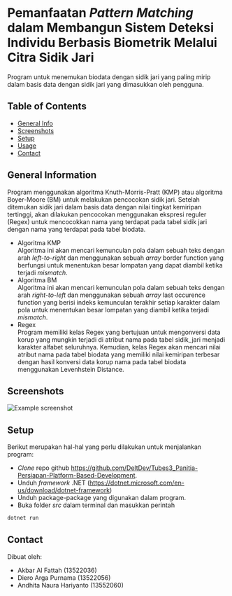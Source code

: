 # Pemanfaatan _Pattern Matching_ dalam Membangun Sistem Deteksi Individu Berbasis Biometrik Melalui Citra Sidik Jari
Program untuk menemukan biodata dengan sidik jari yang paling mirip dalam basis data dengan sidik jari yang dimasukkan oleh pengguna.


## Table of Contents
* [General Info](#general-information)
* [Screenshots](#screenshots)
* [Setup](#setup)
* [Usage](#usage)
* [Contact](#contact)


## General Information
Program menggunakan algoritma Knuth-Morris-Pratt (KMP) atau algoritma Boyer-Moore (BM) untuk melakukan pencocokan sidik jari. Setelah ditemukan sidik jari dalam basis data dengan nilai tingkat kemiripan tertinggi, akan dilakukan pencocokan menggunakan ekspresi reguler (Regex) untuk mencocokkan nama yang terdapat pada tabel sidik jari dengan nama yang terdapat pada tabel biodata.  
- Algoritma KMP  
Algoritma ini akan mencari kemunculan pola dalam sebuah teks dengan arah _left-to-right_ dan menggunakan sebuah _array_ border function yang berfungsi untuk menentukan besar lompatan yang dapat diambil ketika terjadi _mismatch_.  
- Algoritma BM  
Algoritma ini akan mencari kemunculan pola dalam sebuah teks dengan arah _right-to-left_ dan menggunakan sebuah _array_ last occurence function yang berisi indeks kemunculan terakhir setiap karakter dalam pola untuk menentukan besar lompatan yang diambil ketika terjadi _mismatch_.  
- Regex  
Program memiliki kelas Regex yang bertujuan untuk mengonversi data korup yang mungkin terjadi di atribut nama pada tabel sidik_jari menjadi karakter alfabet seluruhnya. Kemudian, kelas Regex akan mencari nilai atribut nama pada tabel biodata yang memiliki nilai kemiripan terbesar dengan hasil konversi data korup nama pada tabel biodata menggunakan Levenhstein Distance. 

## Screenshots
![Example screenshot](./img/screenshot.png)


## Setup
Berikut merupakan hal-hal yang perlu dilakukan untuk menjalankan program:
- _Clone_ repo github https://github.com/DeltDev/Tubes3_Panitia-Persiapan-Platform-Based-Development.
- Unduh _framework_ .NET (https://dotnet.microsoft.com/en-us/download/dotnet-framework)
- Unduh package-package yang digunakan dalam program.
- Buka folder _src_ dalam terminal dan masukkan perintah 
```bash
dotnet run
```

## Contact
Dibuat oleh:
- Akbar Al Fattah (13522036)  
- Diero Arga Purnama (13522056)  
- Andhita Naura Hariyanto (13552060)  
